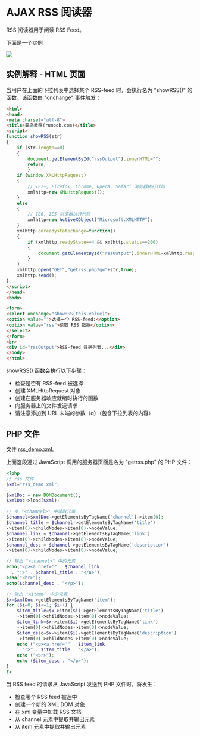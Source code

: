 # AJAX RSS 阅读器

RSS 阅读器用于阅读 RSS Feed。

下面是一个实例

![](http://i2.bvimg.com/602998/744bc8cf13655003.png)

## 实例解释 - HTML 页面

当用户在上面的下拉列表中选择某个 RSS-feed 时，会执行名为 "showRSS()" 的函数。该函数由 "onchange" 事件触发：

```html
<html>
<head>
<meta charset="utf-8">
<title>菜鸟教程(runoob.com)</title>
<script>
function showRSS(str)
{
    if (str.length==0)
    { 
        document.getElementById("rssOutput").innerHTML="";
        return;
        }
    if (window.XMLHttpRequest)
    {
        // IE7+, Firefox, Chrome, Opera, Safari 浏览器执行代码
        xmlhttp=new XMLHttpRequest();
    }
    else
    {
        // IE6, IE5 浏览器执行代码
        xmlhttp=new ActiveXObject("Microsoft.XMLHTTP");
    }
    xmlhttp.onreadystatechange=function()
    {
        if (xmlhttp.readyState==4 && xmlhttp.status==200)
        {
            document.getElementById("rssOutput").innerHTML=xmlhttp.responseText;
        }
    }
    xmlhttp.open("GET","getrss.php?q="+str,true);
    xmlhttp.send();
}
</script>
</head>
<body>

<form>
<select onchange="showRSS(this.value)">
<option value="">选择一个 RSS-feed:</option>
<option value="rss">读取 RSS 数据</option>
</select>
</form>
<br>
<div id="rssOutput">RSS-feed 数据列表...</div>
</body>
</html>
```

showRSS() 函数会执行以下步骤：

- 检查是否有 RSS-feed 被选择
- 创建 XMLHttpRequest 对象
- 创建在服务器响应就绪时执行的函数
- 向服务器上的文件发送请求
- 请注意添加到 URL 末端的参数（q）（包含下拉列表的内容）

## PHP 文件

文件 [rss_demo.xml](http://www.runoob.com/try/demo_source/rss_demo.xml)。

上面这段通过 JavaScript 调用的服务器页面是名为 "getrss.php" 的 PHP 文件：

```php
<?php
// rss 文件
$xml="rss_demo.xml";

$xmlDoc = new DOMDocument();
$xmlDoc->load($xml);

// 从 "<channel>" 中读取元素
$channel=$xmlDoc->getElementsByTagName('channel')->item(0);
$channel_title = $channel->getElementsByTagName('title')
->item(0)->childNodes->item(0)->nodeValue;
$channel_link = $channel->getElementsByTagName('link')
->item(0)->childNodes->item(0)->nodeValue;
$channel_desc = $channel->getElementsByTagName('description')
->item(0)->childNodes->item(0)->nodeValue;

// 输出 "<channel>" 中的元素
echo("<p><a href='" . $channel_link
  . "'>" . $channel_title . "</a>");
echo("<br>");
echo($channel_desc . "</p>");

// 输出 "<item>" 中的元素
$x=$xmlDoc->getElementsByTagName('item');
for ($i=0; $i<=1; $i++) {
    $item_title=$x->item($i)->getElementsByTagName('title')
    ->item(0)->childNodes->item(0)->nodeValue;
    $item_link=$x->item($i)->getElementsByTagName('link')
    ->item(0)->childNodes->item(0)->nodeValue;
    $item_desc=$x->item($i)->getElementsByTagName('description')
    ->item(0)->childNodes->item(0)->nodeValue;
    echo ("<p><a href='" . $item_link
    . "'>" . $item_title . "</a>");
    echo ("<br>");
    echo ($item_desc . "</p>");
}
?>
```

 当 RSS feed 的请求从 JavaScript 发送到 PHP 文件时，将发生：

- 检查哪个 RSS feed 被选中
- 创建一个新的 XML DOM 对象
- 在 xml 变量中加载 RSS 文档
- 从 channel 元素中提取并输出元素
- 从 item 元素中提取并输出元素